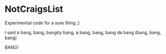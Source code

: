 # NotCraigsList
Experimental code for a sure thing ;)

I said a bang, bang, bangity bang, a bang, bang, bang da bang (bang, bang, bang)

BANG!
